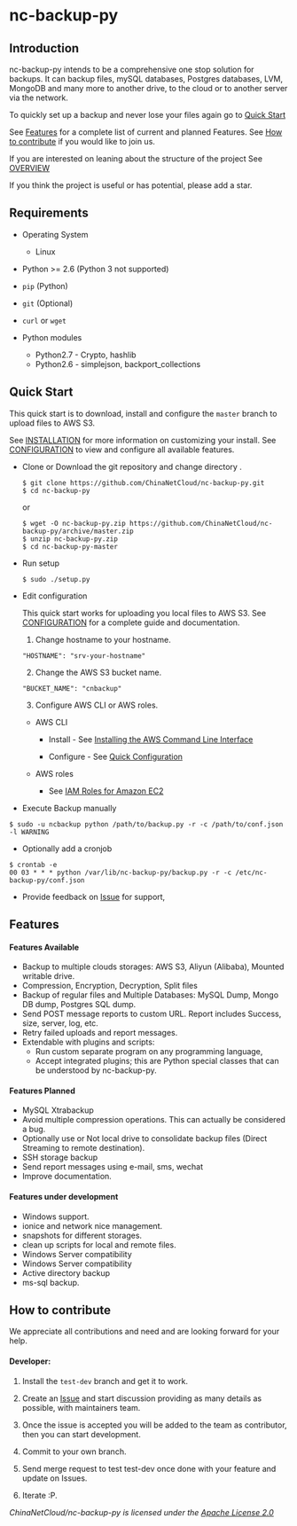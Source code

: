 # nc-backup-py

## Introduction

nc-backup-py intends to be a comprehensive one stop solution for backups. It can backup files, mySQL databases, Postgres databases, LVM, MongoDB and many more to another drive, to the cloud or to another server via the network.

To quickly set up a backup and never lose your files again go to [Quick Start](#quick-start)

See [Features](#features) for a complete list of current and planned Features.
See [How to contribute](#how-to-contribute) if you would like to join us.

If you are interested on leaning about the structure of the project
See [OVERVIEW](docs/OVERVIEW.md)

If you think the project is useful or has potential, please add a star.

## Requirements
* Operating System
  * Linux

* Python >= 2.6 (Python 3 not supported)
* `pip` (Python)
* `git` (Optional)
* `curl` or `wget`
* Python modules
  * Python2.7 - Crypto, hashlib
  * Python2.6 - simplejson, backport_collections

## Quick Start

This quick start is to download, install and configure the `master` branch to upload files to AWS S3.

See [INSTALLATION](docs/INSTALLATION.md) for more information on customizing your install.
See [CONFIGURATION](docs/CONFIGURATION_FILE.md) to view and configure all available features.

* Clone or Download the git repository and change directory .
  ```
  $ git clone https://github.com/ChinaNetCloud/nc-backup-py.git
  $ cd nc-backup-py
  ```

  or

  ```
  $ wget -O nc-backup-py.zip https://github.com/ChinaNetCloud/nc-backup-py/archive/master.zip
  $ unzip nc-backup-py.zip
  $ cd nc-backup-py-master
  ```

* Run setup
  ```
  $ sudo ./setup.py
  ```

* Edit configuration

  This quick start works for uploading you local files to AWS S3. See [CONFIGURATION](docs/CONFIGURATION.md) for a complete guide and documentation.

  1. Change hostname to your hostname.
    ```
    "HOSTNAME": "srv-your-hostname"
    ```

  2. Change the AWS S3 bucket name.
    ```
    "BUCKET_NAME": "cnbackup"
    ```

  3. Configure AWS CLI or AWS roles.

    * AWS CLI
      - Install - See [Installing the AWS Command Line Interface](http://docs.aws.amazon.com/cli/latest/userguide/installing.html)

      - Configure - See [Quick Configuration](http://docs.aws.amazon.com/cli/latest/userguide/cli-chap-getting-started.html#cli-quick-configuration)

    * AWS roles
      - See [IAM Roles for Amazon EC2](http://docs.aws.amazon.com/AWSEC2/latest/UserGuide/iam-roles-for-amazon-ec2.html)


* Execute Backup manually
```
$ sudo -u ncbackup python /path/to/backup.py -r -c /path/to/conf.json -l WARNING
```
* Optionally add a cronjob
```
$ crontab -e
00 03 * * * python /var/lib/nc-backup-py/backup.py -r -c /etc/nc-backup-py/conf.json
```

* Provide feedback on [Issue](https://github.com/ChinaNetCloud/nc-backup-py/issues) for support,


## Features

#### Features Available
* Backup to multiple clouds storages: AWS S3, Aliyun (Alibaba), Mounted writable drive.
* Compression, Encryption, Decryption, Split files
* Backup of regular files and Multiple Databases: MySQL Dump, Mongo DB dump, Postgres SQL dump.
* Send POST message reports to custom URL. Report includes Success, size, server, log, etc.
* Retry failed uploads and report messages.
* Extendable with plugins and scripts:
  * Run custom separate program on any programming language,
  * Accept integrated plugins; this are Python special classes that can be understood by nc-backup-py.

#### Features Planned
* MySQL Xtrabackup
* Avoid multiple compression operations. This can actually be considered a bug.
* Optionally use or Not local drive to consolidate backup files (Direct Streaming to remote destination).
* SSH storage backup
* Send report messages using e-mail, sms, wechat
* Improve documentation.

#### Features under development
* Windows support.
* ionice and network nice management.
* snapshots for different storages.
* clean up scripts for local and remote files.
* Windows Server compatibility
* Windows Server compatibility
* Active directory backup
* ms-sql backup.


## How to contribute

We appreciate all contributions and need and are looking forward for your help.

#### Developer:
1. Install the `test-dev` branch and get it to work.

2. Create an [Issue](https://github.com/ChinaNetCloud/nc-backup-py/issues) and start discussion providing as many details as possible, with maintainers team.

3. Once the issue is accepted you will be added to the team as contributor, then you can start development.

4. Commit to your own branch.

5. Send merge request to test test-dev once done with your feature and update on Issues.

6. Iterate :P.

*ChinaNetCloud/nc-backup-py is licensed under the
[Apache License 2.0](LICENSE)*
